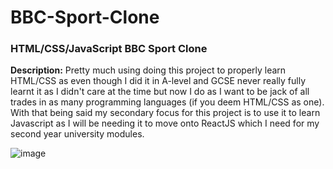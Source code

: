 # BBC-Sport-Clone
### HTML/CSS/JavaScript BBC Sport Clone 

**Description:** Pretty much using doing this project to properly learn HTML/CSS as even though I did it in A-level and GCSE never really fully learnt it as I didn't care at the time but now I do as I want to be jack of all trades in as many programming languages (if you deem HTML/CSS as one). With that being said my secondary focus for this project is to use it to learn Javascript as I will be needing it to move onto ReactJS which I need for my second year university modules. 

![image](https://user-images.githubusercontent.com/108695481/188218113-52415611-ac1b-4d2f-b93f-47f153115323.png)

